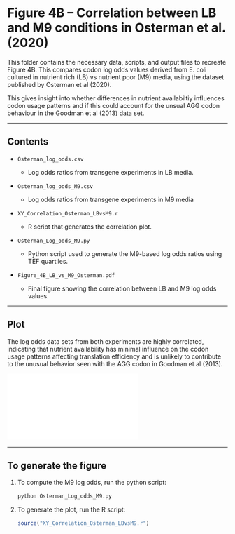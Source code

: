 # Figure 4B – Correlation between LB and M9 conditions in Osterman et al. (2020)

This folder contains the necessary data, scripts, and output files to recreate Figure 4B. This compares codon log odds values derived from E. coli cultured in nutrient rich (LB) vs nutrient poor (M9) media, using the dataset published by Osterman et al (2020).

This gives insight into whether differences in nutrient availabiltiy influences codon usage patterns and if this could account for the unsual AGG codon behaviour in the Goodman et al (2013) data set.

---

## Contents

- `Osterman_log_odds.csv`  
  - Log odds ratios from transgene experiments in LB media.

- `Osterman_log_odds_M9.csv`  
  - Log odds ratios from transgene experiments in M9 media

- `XY_Correlation_Osterman_LBvsM9.r`  
  - R script that generates the correlation plot.

- `Osterman_Log_odds_M9.py`  
  - Python script used to generate the M9-based log odds ratios using TEF quartiles.

- `Figure_4B_LB_vs_M9_Osterman.pdf`  
  - Final figure showing the correlation between LB and M9 log odds values.

---

## Plot

The log odds data sets from both experiments are highly correlated, indicating that nutrient availability has minimal influence on the codon usage patterns affecting translation efficiency and is unlikely to contribute to the unusual behavior seen with the AGG codon in Goodman et al (2013).

![Figure 4B – Codon log odds correlation (LB vs M9)](Figure_4B_LB_vs_M9_Osterman.pdf)

---

## To generate the figure

1. To compute the M9 log odds, run the python script:

    ```bash
    python Osterman_Log_odds_M9.py
    ```

2. To generate the plot, run the R script:

    ```r
    source("XY_Correlation_Osterman_LBvsM9.r")
    ```
